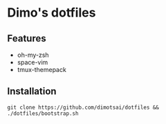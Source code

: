 # Dimo's dotfiles

## Features
* oh-my-zsh
* space-vim
* tmux-themepack

## Installation
```
git clone https://github.com/dimotsai/dotfiles && ./dotfiles/bootstrap.sh
```

